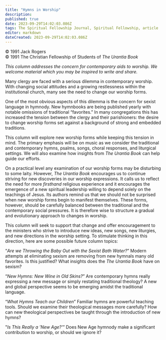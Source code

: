 ```yaml
---
title: "Hymns in Worship"
description: 
published: true
date: 2023-09-29T14:02:03.086Z
tags: The Spiritual Fellowship Journal, Spiritual Fellowship, article
editor: markdown
dateCreated: 2023-09-29T14:02:03.086Z
---
```


<p class="v-card v-sheet theme--light gray lighten-3 px-2">© 1991 Jack Rogers<br>© 1991 The Christian Fellowship of Students of <i>The Urantia Book</i></p>

_This column addresses the concern for contemporary aids to worship. We welcome material which you may be inspired to write and share._

Many clergy are faced with a serious dilemma in contemporary worship. With changing social attitudes and a growing restlessness within the institutional church, many see the need to change our worship forms.

One of the most obvious aspects of this dilemma is the concern for sexist language in hymnody. New hymnbooks are being published yearly with notable omissions of traditional “favorites.” In many congregations this has increased the tension between the clergy and their parishioners: the desire to change worship forms set against a background of strong and embedded traditions.

This column will explore new worship forms while keeping this tension in mind. The primary emphasis will be on music as we consider the traditional and contemporary hymns, psalms, songs, choral responses, and liturgical settings. We will also examine how insights from _The Urantia Book_ can help guide our efforts.

On a practical level any examination of our worship forms may be disturbing to some laity. However, _The Urantia Book_ encourages us to continue striving for new discoveries in our worship expressions. It calls us to reflect the need for more _firsthand_ religious experience and it encourages the emergence of a new spiritual leadership willing to depend solely on the teachings of Jesus. Its authors remind us that we should not be surprised when new worship forms begin to manifest themselves. These forms, however, should be carefully balanced between the traditional and the contemporary social pressures. It is therefore wise to structure a gradual and evolutionary approach to changes in worship.

This column will seek to support that change and offer encouragement to the ministers who strive to introduce new ideas, new songs, new liturgies, and new directions in the worship setting. To stimulate thinking in this direction, here are some possible future column topics:

“_Are we Throwing the Baby Out with the Sexist Bath Water?_” Modern attempts at eliminating sexism are removing from new hymnals many old favorites. Is this justified? What insights does the _The Urantia Book_ have on sexism?

“_New Hymns: New Wine in Old Skins?_” Are contemporary hymns really expressing a new message or simply restating traditional theology? A new and global perspective seems to be emerging amidst the traditional language.

“_What Hymns Teach our Children_” Familiar hymns are powerful teaching tools. Should we examine their theological messages more carefully? How can new theological perspectives be taught through the introduction of new hymns?

"_Is This Really a 'New Age?'_” Does New Age hymnody make a significant contribution to worship, or should we ignore it?